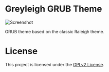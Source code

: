 # Greyleigh GRUB Theme

![Screenshot](https://github.com/BlueWhiteCard/grub-theme-greyleigh/blob/master/Screenshot.png)

GRUB theme based on the classic Raleigh theme. 

# License

This project is licensed under the [GPLv2 License](/LICENSE).
